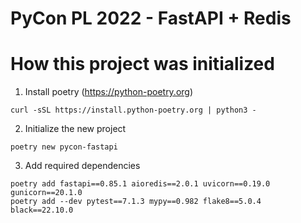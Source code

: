 # PyCon PL 2022 - FastAPI + Redis


# How this project was initialized

1. Install poetry (https://python-poetry.org)
```
curl -sSL https://install.python-poetry.org | python3 -
```

2. Initialize the new project
```
poetry new pycon-fastapi
```

3. Add required dependencies

```
poetry add fastapi==0.85.1 aioredis==2.0.1 uvicorn==0.19.0 gunicorn==20.1.0
poetry add --dev pytest==7.1.3 mypy==0.982 flake8==5.0.4 black==22.10.0
```
